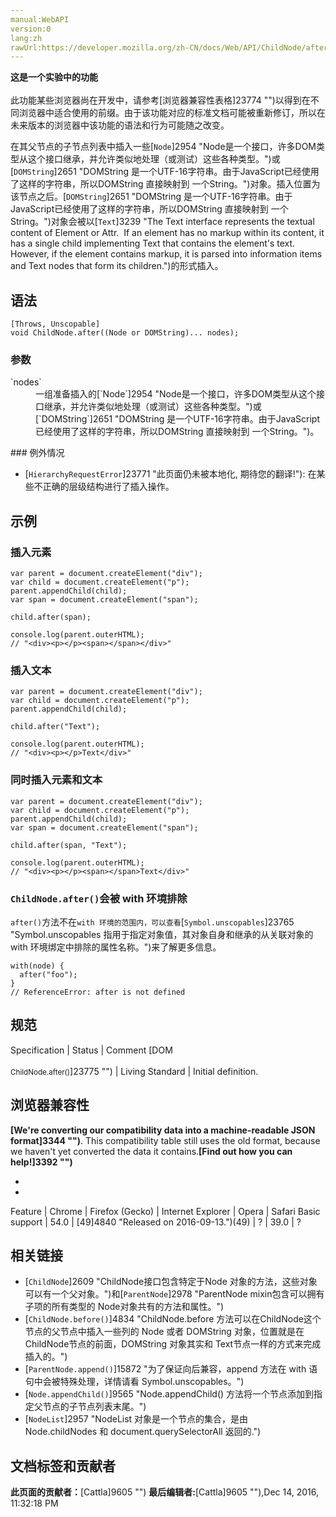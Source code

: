 ```yaml
---
manual:WebAPI
version:0
lang:zh
rawUrl:https://developer.mozilla.org/zh-CN/docs/Web/API/ChildNode/after
---
```






**这是一个实验中的功能**<br></br>此功能某些浏览器尚在开发中，请参考[浏览器兼容性表格]23774 "")以得到在不同浏览器中适合使用的前缀。由于该功能对应的标准文档可能被重新修订，所以在未来版本的浏览器中该功能的语法和行为可能随之改变。





在其父节点的子节点列表中插入一些[`Node`]2954 "Node是一个接口，许多DOM类型从这个接口继承，并允许类似地处理（或测试）这些各种类型。")或[`DOMString`]2651 "DOMString 是一个UTF-16字符串。由于JavaScript已经使用了这样的字符串，所以DOMString 直接映射到 一个String。")对象。插入位置为该节点之后。[`DOMString`]2651 "DOMString 是一个UTF-16字符串。由于JavaScript已经使用了这样的字符串，所以DOMString 直接映射到 一个String。")对象会被以[`Text`]3239 "The Text interface represents the textual content of Element or Attr.  If an element has no markup within its content, it has a single child implementing Text that contains the element's text.  However, if the element contains markup, it is parsed into information items and Text nodes that form its children.")的形式插入。


## 语法<a name="语法"></a>

```
[Throws, Unscopable] 
void ChildNode.after((Node or DOMString)... nodes);

```

### 参数<a name="参数"></a>
<dl><dt id=''>`nodes`</dt><dd>一组准备插入的[`Node`]2954 "Node是一个接口，许多DOM类型从这个接口继承，并允许类似地处理（或测试）这些各种类型。")或[`DOMString`]2651 "DOMString 是一个UTF-16字符串。由于JavaScript已经使用了这样的字符串，所以DOMString 直接映射到 一个String。")。</dd></dl>
### 例外情况<a name="例外情况"></a>

* [`HierarchyRequestError`]23771 "此页面仍未被本地化, 期待您的翻译!"): 在某些不正确的层级结构进行了插入操作。

## 示例<a name="示例"></a>

### 插入元素<a name="插入元素"></a>

```
var parent = document.createElement("div");
var child = document.createElement("p");
parent.appendChild(child);
var span = document.createElement("span");

child.after(span);

console.log(parent.outerHTML);
// "<div><p></p><span></span></div>"
```

### 插入文本<a name="插入文本"></a>

```
var parent = document.createElement("div");
var child = document.createElement("p"); 
parent.appendChild(child);

child.after("Text"); 

console.log(parent.outerHTML);
// "<div><p></p>Text</div>"
```

### 同时插入元素和文本<a name="同时插入元素和文本"></a>

```
var parent = document.createElement("div");
var child = document.createElement("p"); 
parent.appendChild(child); 
var span = document.createElement("span");

child.after(span, "Text"); 

console.log(parent.outerHTML);
// "<div><p></p><span></span>Text</div>"
```

### `ChildNode.after()`会被 with 环境排除<a name="ChildNode.after()_会被_with_环境排除"></a>


`after()`方法不在`with 环境的范围内，可以查看`[`Symbol.unscopables`]23765 "Symbol.unscopables 指用于指定对象值，其对象自身和继承的从关联对象的 with 环境绑定中排除的属性名称。")来了解更多信息。


```
with(node) { 
  after("foo");
}
// ReferenceError: after is not defined
```

## 规范<a name="规范"></a>
Specification | Status | Comment 
[DOM<br></br><small>ChildNode.after()</small>]23775 "") | Living Standard | Initial definition. 


## 浏览器兼容性<a name="浏览器兼容性"></a>


**[We&#39;re converting our compatibility data into a machine-readable JSON format]3344 "")**. This compatibility table still uses the old format, because we haven&#39;t yet converted the data it contains.**[Find out how you can help!]3392 "")**


* 
* 
Feature | Chrome | Firefox (Gecko) | Internet Explorer | Opera | Safari 
Basic support | 54.0 | [49]4840 "Released on 2016-09-13.")(49) | ? | 39.0 | ? 




## 相关链接<a name="相关链接"></a>

* [`ChildNode`]2609 "ChildNode接口包含特定于Node 对象的方法，这些对象可以有一个父对象。")和[`ParentNode`]2978 "ParentNode mixin包含可以拥有子项的所有类型的 Node对象共有的方法和属性。")
* [`ChildNode.before()`]4834 "ChildNode.before 方法可以在ChildNode这个节点的父节点中插入一些列的 Node 或者 DOMString 对象，位置就是在ChildNode节点的前面，DOMString 对象其实和 Text节点一样的方式来完成插入的。")
* [`ParentNode.append()`]15872 "为了保证向后兼容，append 方法在 with 语句中会被特殊处理，详情请看 Symbol.unscopables。")
* [`Node.appendChild()`]9565 "Node.appendChild() 方法将一个节点添加到指定父节点的子节点列表末尾。")
* [`NodeList`]2957 "NodeList 对象是一个节点的集合，是由 Node.childNodes 和 document.querySelectorAll 返回的.")



## 文档标签和贡献者
**此页面的贡献者：**[Cattla]9605 "")
**最后编辑者:**[Cattla]9605 ""),<time>Dec 14, 2016, 11:32:18 PM</time>



